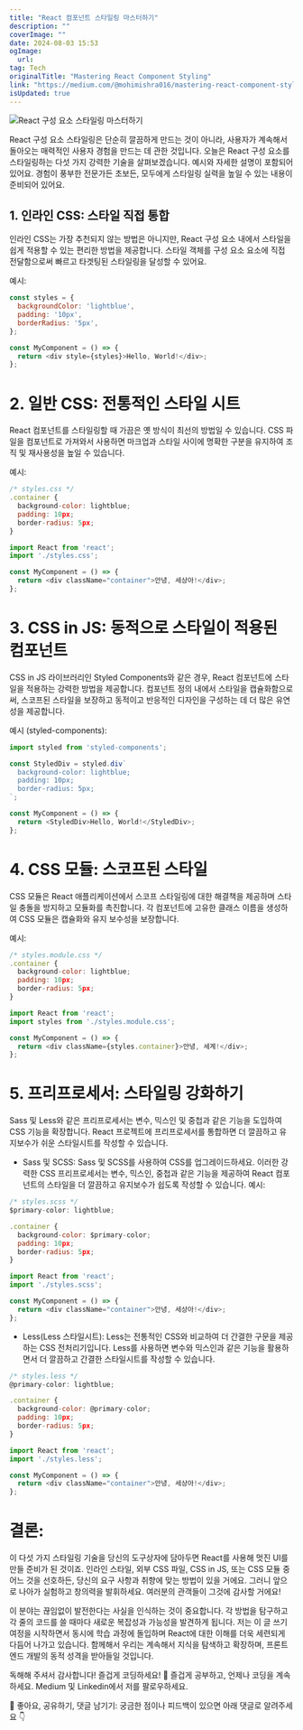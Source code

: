 ```yaml
---
title: "React 컴포넌트 스타일링 마스터하기"
description: ""
coverImage: ""
date: 2024-08-03 15:53
ogImage: 
  url: 
tag: Tech
originalTitle: "Mastering React Component Styling"
link: "https://medium.com/@mohimishra016/mastering-react-component-styling-d76a88af0eea"
isUpdated: true
---
```







![React 구성 요소 스타일링 마스터하기](/assets/img/Mastering-React-Component-Styling_0.png)

React 구성 요소 스타일링은 단순히 깔끔하게 만드는 것이 아니라, 사용자가 계속해서 돌아오는 매력적인 사용자 경험을 만드는 데 관한 것입니다. 오늘은 React 구성 요소를 스타일링하는 다섯 가지 강력한 기술을 살펴보겠습니다. 예시와 자세한 설명이 포함되어 있어요. 경험이 풍부한 전문가든 초보든, 모두에게 스타일링 실력을 높일 수 있는 내용이 준비되어 있어요.

## 1. 인라인 CSS: 스타일 직접 통합

인라인 CSS는 가장 추천되지 않는 방법은 아니지만, React 구성 요소 내에서 스타일을 쉽게 적용할 수 있는 편리한 방법을 제공합니다. 스타일 객체를 구성 요소 요소에 직접 전달함으로써 빠르고 타겟팅된 스타일링을 달성할 수 있어요.

<div class="content-ad"></div>

예시:

```js
const styles = {
  backgroundColor: 'lightblue',
  padding: '10px',
  borderRadius: '5px',
};

const MyComponent = () => {
  return <div style={styles}>Hello, World!</div>;
};
```

# 2. 일반 CSS: 전통적인 스타일 시트

React 컴포넌트를 스타일링할 때 가끔은 옛 방식이 최선의 방법일 수 있습니다. CSS 파일을 컴포넌트로 가져와서 사용하면 마크업과 스타일 사이에 명확한 구분을 유지하여 조직 및 재사용성을 높일 수 있습니다.

<div class="content-ad"></div>

예시:

```js
/* styles.css */
.container {
  background-color: lightblue;
  padding: 10px;
  border-radius: 5px;
}
```

```js
import React from 'react';
import './styles.css';

const MyComponent = () => {
  return <div className="container">안녕, 세상아!</div>;
};
```

# 3. CSS in JS: 동적으로 스타일이 적용된 컴포넌트

<div class="content-ad"></div>

CSS in JS 라이브러리인 Styled Components와 같은 경우, React 컴포넌트에 스타일을 적용하는 강력한 방법을 제공합니다. 컴포넌트 정의 내에서 스타일을 캡슐화함으로써, 스코프된 스타일을 보장하고 동적이고 반응적인 디자인을 구성하는 데 더 많은 유연성을 제공합니다.

예시 (styled-components):

```js
import styled from 'styled-components';

const StyledDiv = styled.div`
  background-color: lightblue;
  padding: 10px;
  border-radius: 5px;
`;

const MyComponent = () => {
  return <StyledDiv>Hello, World!</StyledDiv>;
};
```

# 4. CSS 모듈: 스코프된 스타일

<div class="content-ad"></div>

CSS 모듈은 React 애플리케이션에서 스코프 스타일링에 대한 해결책을 제공하며 스타일 충돌을 방지하고 모듈화를 촉진합니다. 각 컴포넌트에 고유한 클래스 이름을 생성하여 CSS 모듈은 캡슐화와 유지 보수성을 보장합니다.

예시:

```js
/* styles.module.css */
.container {
  background-color: lightblue;
  padding: 10px;
  border-radius: 5px;
}
```

```js
import React from 'react';
import styles from './styles.module.css';

const MyComponent = () => {
  return <div className={styles.container}>안녕, 세계!</div>;
};
```

<div class="content-ad"></div>

# 5. 프리프로세서: 스타일링 강화하기

Sass 및 Less와 같은 프리프로세서는 변수, 믹스인 및 중첩과 같은 기능을 도입하여 CSS 기능을 확장합니다. React 프로젝트에 프리프로세서를 통합하면 더 깔끔하고 유지보수가 쉬운 스타일시트를 작성할 수 있습니다.

- Sass 및 SCSS: Sass 및 SCSS를 사용하여 CSS를 업그레이드하세요. 이러한 강력한 CSS 프리프로세서는 변수, 믹스인, 중첩과 같은 기능을 제공하여 React 컴포넌트의 스타일을 더 깔끔하고 유지보수가 쉽도록 작성할 수 있습니다. 예시:

```js
/* styles.scss */
$primary-color: lightblue;

.container {
  background-color: $primary-color;
  padding: 10px;
  border-radius: 5px;
}
```

<div class="content-ad"></div>

```js
import React from 'react';
import './styles.scss';

const MyComponent = () => {
  return <div className="container">안녕, 세상아!</div>;
};
```

- Less(Less  스타일시트): Less는 전통적인 CSS와 비교하여 더 간결한 구문을 제공하는 CSS 전처리기입니다. Less를 사용하면 변수와 믹스인과 같은 기능을 활용하면서 더 깔끔하고 간결한 스타일시트를 작성할 수 있습니다.

```js
/* styles.less */
@primary-color: lightblue;

.container {
  background-color: @primary-color;
  padding: 10px;
  border-radius: 5px;
}
```

```js
import React from 'react';
import './styles.less';

const MyComponent = () => {
  return <div className="container">안녕, 세상아!</div>;
};
```

<div class="content-ad"></div>

# 결론:

이 다섯 가지 스타일링 기술을 당신의 도구상자에 담아두면 React를 사용해 멋진 UI를 만들 준비가 된 것이죠. 인라인 스타일, 외부 CSS 파일, CSS in JS, 또는 CSS 모듈 중 어느 것을 선호하든, 당신의 요구 사항과 취향에 맞는 방법이 있을 거에요. 그러니 앞으로 나아가 실험하고 창의력을 발휘하세요. 여러분의 관객들이 그것에 감사할 거에요!

이 분야는 끊임없이 발전한다는 사실을 인식하는 것이 중요합니다. 각 방법을 탐구하고 각 줄의 코드를 쓸 때마다 새로운 복잡성과 가능성을 발견하게 됩니다. 저는 이 글 쓰기 여정을 시작하면서 동시에 학습 과정에 돌입하며 React에 대한 이해를 더욱 세련되게 다듬어 나가고 있습니다. 함께해서 우리는 계속해서 지식을 탐색하고 확장하며, 프론트엔드 개발의 동적 성격을 받아들일 것입니다.

독해해 주셔서 감사합니다! 즐겁게 코딩하세요! 🚀
즐겁게 공부하고, 언제나 코딩을 계속하세요. Medium 및 Linkedin에서 저를 팔로우하세요.

<div class="content-ad"></div>

👏 좋아요, 공유하기, 댓글 남기기: 궁금한 점이나 피드백이 있으면 아래 댓글로 알려주세요 👇